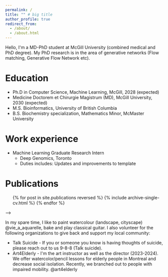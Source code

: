 ```yaml
---
permalink: /
title: "" # big title
author_profile: true
redirect_from: 
  - /about/
  - /about.html
---
```


Hello, I'm a MD-PhD student at McGill University (combined medical and PhD degree). My PhD research is in the area of generative networks (Flow matching, Generative Flow Network etc).  

Education
======
* Ph.D in Computer Science, Machine Learning, McGill, 2028 (expected)
* Medicine Doctorem et Chirurgie Magistrum (MD), McGill University, 2030 (expected)
* M.S. Bioinformatics, University of British Columbia
* B.S. Biochemistry specialization, Mathematics Minor, McMaster University 

Work experience
======
* Machine Learning Graduate Research Intern
  * Deep Genomics, Toronto
  * Duties includes: Updates and improvements to template
  <!-- * Supervisor: The Users -->
<!-- 
  
Skills
======
* Skill 1
* Skill 2
  * Sub-skill 2.1
  * Sub-skill 2.2
  * Sub-skill 2.3
* Skill 3 -->

Publications
======
  <ul>{% for post in site.publications reversed %}
    {% include archive-single-cv.html %}
  {% endfor %}</ul>
<!--   
Talks
======
  <ul>{% for post in site.talks reversed %}
    {% include archive-single-talk-cv.html  %}
  {% endfor %}</ul>
  
<!-- Teaching
======
  <ul>{% for post in site.teaching reversed %}
    {% include archive-single-cv.html %}
  {% endfor %}</ul>
  
Service and leadership
======
* Currently signed in to 43 different slack teams -->
 -->


In my spare time, I like to paint watercolour (landscape, cityscape) @vie_a_aquarelle, bake and play classical guitar. I also volunteer for the following organizations to give back and support my local community:
* Talk Suicide - If you or someone you know is having thoughts of suicide, please reach out to us 9-8-8 (Talk suicide).
* Art4Elderly - I'm the art instructor as well as the director (2023-2024). We offer watercolor/pencil lessons for elderly people in Montreal and decrease social isolation. Recently, we branched out to people with impaired mobility. @art4elderly